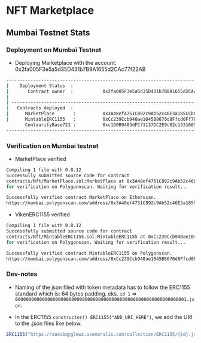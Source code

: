 # NFT Marketplace

## Mumbai Testnet Stats

### Deployment on Mumbai Testnet

- Deploying Marketplace with the account: 0x2fa005F3e5a5d35D431b7B8A1655d2CAc77f22AB

```bash
----------------------------------------------------------------------------------
|    Deployment Status  :
|       Contract owner  :           0x2fa005F3e5a5d35D431b7B8A1655d2CAc77f22AB
|
| ------------------------------------------------------------------------------
|   Contracts deployed  :
|      MarketPlace       :          0x3A48ef4751C892c9Ab52c46E3a185CCb8d34E530
|      MintableERC1155   :          0xCc239Ccb940ae1045B8670d8Ffcd0Ff7b8397771
       CentaurifyBase721 :          0xc1D0B9483dFC71137DC2E9c02c133160580873C3
----------------------------------------------------------------------------------
```

### Verification on Mumbai testnet

- MarketPlace verified

```bash
Compiling 1 file with 0.8.12
Successully submitted source code for contract
contracts/Nft/MarketPlace.sol:MarketPlace at 0x3A48ef4751C892c9Ab52c46E3a185CCb8d34E530
for verification on Polygonnscan. Waiting for verification result...

Successfully verified contract MarketPlace on Etherscan.
https://mumbai.polygonscan.com/address/0x3A48ef4751C892c9Ab52c46E3a185CCb8d34E530#code
```

- VikenERC1155 verified

```bash
Compiling 1 file with 0.8.12
Successfully submitted source code for contract
contracts/Nft/MintableERC1155.sol:MintableERC1155 at 0xCc239Ccb940ae1045B8670d8Ffcd0Ff7b8397771
for verification on Polygonscan. Waiting for verification result...

Successfully verified contract MintableERC1155 on Polygonscan.
https://mumbai.polygonscan.com/address/0xCc239Ccb940ae1045B8670d8Ffcd0Ff7b8397771#code
```  

### Dev-notes

- Naming of the json filed with token metadata has to follow the ERC1155 standard which is:
64 bytes padding. eks. `id 1` => `0000000000000000000000000000000000000000000000000000000000000001.json`.  

- In the ERC1155 `constructor() ERC1155("ADD_URI_HERE")`, we add the URI to the .json files like below.  

```js
ERC1155("https://xoovbqyg7wwx.usemoralis.com/collection/ERC1155/{id}.json")
```
